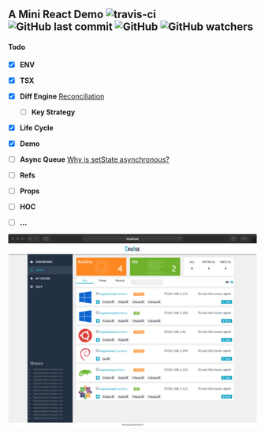 ## A Mini React Demo ![travis-ci](https://travis-ci.org/oct16/mini-react-example.svg?branch=tw) ![GitHub last commit](https://img.shields.io/github/last-commit/oct16/mini-react-example) ![GitHub](https://img.shields.io/github/license/oct16/mini-react-example) ![GitHub watchers](https://img.shields.io/github/watchers/oct16/mini-react-example?label=Watch)
#### Todo

- [x] **ENV**
- [x] **TSX**
- [x] **Diff Engine** [Reconciliation](https://reactjs.org/docs/reconciliation.html)
    - [ ] **Key Strategy**
- [x] **Life Cycle**
- [x] **Demo**
- [ ] **Async Queue** [Why is setState asynchronous?](https://github.com/facebook/react/issues/11527)
- [ ] **Refs**
- [ ] **Props**
- [ ] **HOC**
- [ ] **...**


![screenshot](2019-10-08-11-52-25.png)
